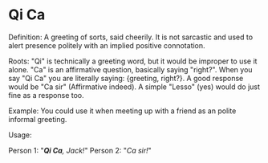 # Qi Ca

Definition: A greeting of sorts, said cheerily. It is not sarcastic and used to alert presence politely with an
implied positive connotation.

Roots: "Qi" is technically a greeting word, but it would be improper to use it alone. "Ca" is an affirmative question, basically saying "right?". 
When you say "Qi Ca" you are literally saying: {greeting, right?}. A good response would be "Ca sir" (Affirmative indeed). A simple "Lesso" (yes) would 
do just fine as a response too.

Example: You could use it when meeting up with a friend
as an polite informal greeting.

Usage:

Person 1: "*__Qi Ca__, Jack!*"
Person 2: "*Ca sir!*"
